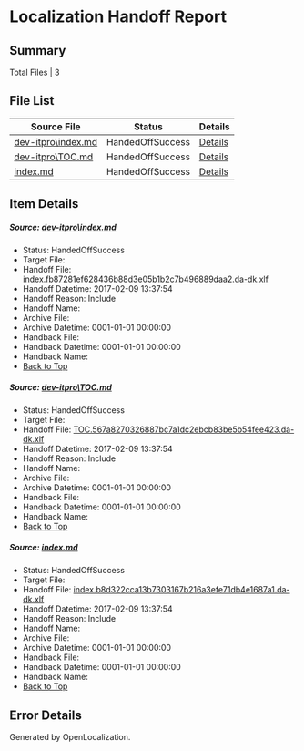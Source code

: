 # <a name='report-top'></a> Localization Handoff Report

## Summary
 Total Files | 3

## File List
 Source File | Status | Details 
 ----------- | ------ | ------- 
 [dev-itpro\index.md](https://github.com/OpenLocalizationTestOrg/AX-Docs-Sandbox/blob/69fc26ce0f7245cd05adedd5b293e26a5d41edd0/dev-itpro/index.md) | HandedOffSuccess | [Details](#97d768878dd39d011e58eef9f43c3ebd535edeff1181)
 [dev-itpro\TOC.md](https://github.com/OpenLocalizationTestOrg/AX-Docs-Sandbox/blob/932cf5f62ec54c84e797b380b22bce5cb42dc28a/dev-itpro/TOC.md) | HandedOffSuccess | [Details](#3e055515b7c142220111f6232129d0011e1006051886)
 [index.md](https://github.com/OpenLocalizationTestOrg/AX-Docs-Sandbox/blob/633774ac83a2783644ce240f939f47470400acf9/index.md) | HandedOffSuccess | [Details](#38e422abb532abb72eb581f9d6de3cd7e1a3f0fc3050)

## Item Details
##### <a name='97d768878dd39d011e58eef9f43c3ebd535edeff1181'></a> Source: [dev-itpro\index.md](https://github.com/OpenLocalizationTestOrg/AX-Docs-Sandbox/blob/69fc26ce0f7245cd05adedd5b293e26a5d41edd0/dev-itpro/index.md)
* Status: HandedOffSuccess
* Target File: 
* Handoff File: [index.fb87281ef628436b88d3e05b1b2c7b496889daa2.da-dk.xlf](https://github.com/OpenLocalizationTestOrg/AX-Docs-Sandbox.handoff/blob/889c39e5a126bf2b4553cf604caf48d0fb9a60e1/ol-handoff/OpenLocalizationTestOrg/AX-Docs-Sandbox.da-dk/master/premium/index.fb87281ef628436b88d3e05b1b2c7b496889daa2.da-dk.xlf)
* Handoff Datetime: 2017-02-09 13:37:54
* Handoff Reason: Include
* Handoff Name: 
* Archive File: 
* Archive Datetime: 0001-01-01 00:00:00
* Handback File: 
* Handback Datetime: 0001-01-01 00:00:00
* Handback Name: 
* [Back to Top](#report-top)

##### <a name='3e055515b7c142220111f6232129d0011e1006051886'></a> Source: [dev-itpro\TOC.md](https://github.com/OpenLocalizationTestOrg/AX-Docs-Sandbox/blob/932cf5f62ec54c84e797b380b22bce5cb42dc28a/dev-itpro/TOC.md)
* Status: HandedOffSuccess
* Target File: 
* Handoff File: [TOC.567a8270326887bc7a1dc2ebcb83be5b54fee423.da-dk.xlf](https://github.com/OpenLocalizationTestOrg/AX-Docs-Sandbox.handoff/blob/889c39e5a126bf2b4553cf604caf48d0fb9a60e1/ol-handoff/OpenLocalizationTestOrg/AX-Docs-Sandbox.da-dk/master/do-not-translate/TOC.567a8270326887bc7a1dc2ebcb83be5b54fee423.da-dk.xlf)
* Handoff Datetime: 2017-02-09 13:37:54
* Handoff Reason: Include
* Handoff Name: 
* Archive File: 
* Archive Datetime: 0001-01-01 00:00:00
* Handback File: 
* Handback Datetime: 0001-01-01 00:00:00
* Handback Name: 
* [Back to Top](#report-top)

##### <a name='38e422abb532abb72eb581f9d6de3cd7e1a3f0fc3050'></a> Source: [index.md](https://github.com/OpenLocalizationTestOrg/AX-Docs-Sandbox/blob/633774ac83a2783644ce240f939f47470400acf9/index.md)
* Status: HandedOffSuccess
* Target File: 
* Handoff File: [index.b8d322cca13b7303167b216a3efe71db4e1687a1.da-dk.xlf](https://github.com/OpenLocalizationTestOrg/AX-Docs-Sandbox.handoff/blob/889c39e5a126bf2b4553cf604caf48d0fb9a60e1/ol-handoff/OpenLocalizationTestOrg/AX-Docs-Sandbox.da-dk/master/premium/index.b8d322cca13b7303167b216a3efe71db4e1687a1.da-dk.xlf)
* Handoff Datetime: 2017-02-09 13:37:54
* Handoff Reason: Include
* Handoff Name: 
* Archive File: 
* Archive Datetime: 0001-01-01 00:00:00
* Handback File: 
* Handback Datetime: 0001-01-01 00:00:00
* Handback Name: 
* [Back to Top](#report-top)


## Error Details

Generated by OpenLocalization.
